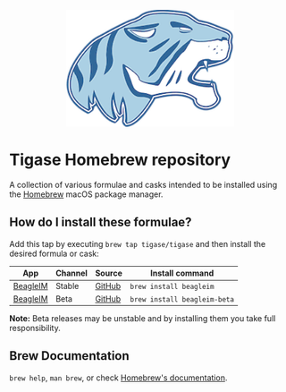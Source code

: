<p align="center">
  <a href="https://tigase.net/">
    <img
      alt="Tigase: Highly optimized, extremely modular and very flexible XMPP/Jabber server"
      src="https://github.com/tigase/website-assets/blob/master/tigase/images/tigase-logo.png?raw=true"
      width="300"
    />
  </a>
</p>

# Tigase Homebrew repository

A collection of various formulae and casks intended to be installed using the [Homebrew][brew] macOS package manager.

## How do I install these formulae?

Add this tap by executing `brew tap tigase/tigase` and then install the desired formula or cask:

| App          | Channel | Source                    | Install command         |
|--------------|---------|---------------------------|-------------------------|
| [BeagleIM][] | Stable  | [GitHub][beagleim-source] | `brew install beagleim` |
| [BeagleIM][] | Beta    | [GitHub][beagleim-source] | `brew install beagleim-beta` |

**Note:** Beta releases may be unstable and by installing them you take full responsibility.

## Brew Documentation
`brew help`, `man brew`, or check [Homebrew's documentation][brew-docs].

[brew]: https://brew.sh
[brew-docs]: https://docs.brew.sh

[BeagleIM]: https://beagle.im
[beagleim-source]: https://github.com/tigase/beagle-im
